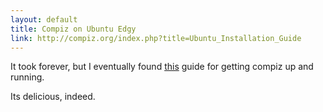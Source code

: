 ```yaml
---
layout: default
title: Compiz on Ubuntu Edgy
link: http://compiz.org/index.php?title=Ubuntu_Installation_Guide
---
```


It took forever, but I eventually found
[this](http://compiz.org/index.php?title=Ubuntu_Installation_Guide) guide for
getting compiz up and running.

Its delicious, indeed.
